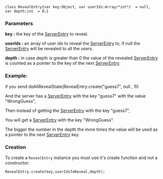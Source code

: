 
```
class RevealEntry{var key:Object, var userIds:Array/*int*/  = null, var depth:int  = 0;}
```

### Parameters ###

**key :**  the key of the [ServerEntry](ServerEntry.md) to reveal.

**userIds :**  an array of user ids to reveal the [ServerEntry](ServerEntry.md) to, if null the [ServerEntry](ServerEntry.md) will be revealed to all the users.

**depth :**  in case depth is greater than 0 the value of the revealed [ServerEntry](ServerEntry.md) is counted as a pointer to the key of the next [ServerEntry](ServerEntry.md).

### Example: ###


if you send doAllRevealState(RevealEntry.create("guess7", null , 1))

And the server has a [ServerEntry](ServerEntry.md) with the key "guess7" with the value "WrongGuess",

Then instead of getting the [ServerEntry](ServerEntry.md) with the key "guess7",

You will get a [ServerEntry](ServerEntry.md) with the key "WrongGuess".

The bigger the number in the depth the more times the value will be used as a pointer to the next [ServerEntry](ServerEntry.md) key.


### Creation ###

To create a `RevealEntry` instance you must use it's create function and not a constructor:

```
RevealEntry.create(key,userIdsToReveal,depth);
```